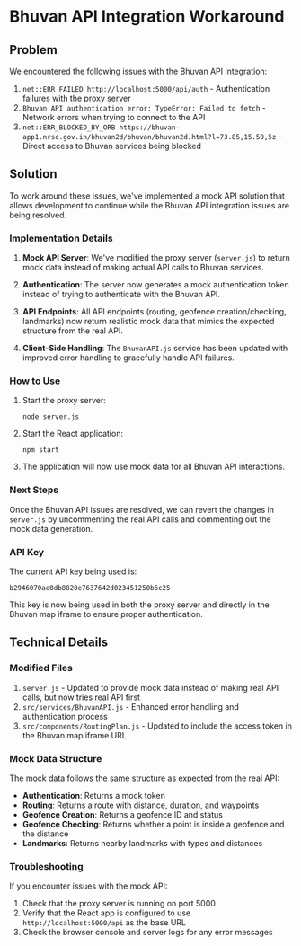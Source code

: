 # Bhuvan API Integration Workaround

## Problem

We encountered the following issues with the Bhuvan API integration:

1. `net::ERR_FAILED http://localhost:5000/api/auth` - Authentication failures with the proxy server
2. `Bhuvan API authentication error: TypeError: Failed to fetch` - Network errors when trying to connect to the API
3. `net::ERR_BLOCKED_BY_ORB https://bhuvan-app1.nrsc.gov.in/bhuvan2d/bhuvan/bhuvan2d.html?l=73.85,15.50,5z` - Direct access to Bhuvan services being blocked

## Solution

To work around these issues, we've implemented a mock API solution that allows development to continue while the Bhuvan API integration issues are being resolved.

### Implementation Details

1. **Mock API Server**: We've modified the proxy server (`server.js`) to return mock data instead of making actual API calls to Bhuvan services.

2. **Authentication**: The server now generates a mock authentication token instead of trying to authenticate with the Bhuvan API.

3. **API Endpoints**: All API endpoints (routing, geofence creation/checking, landmarks) now return realistic mock data that mimics the expected structure from the real API.

4. **Client-Side Handling**: The `BhuvanAPI.js` service has been updated with improved error handling to gracefully handle API failures.

### How to Use

1. Start the proxy server:
   ```
   node server.js
   ```

2. Start the React application:
   ```
   npm start
   ```

3. The application will now use mock data for all Bhuvan API interactions.

### Next Steps

Once the Bhuvan API issues are resolved, we can revert the changes in `server.js` by uncommenting the real API calls and commenting out the mock data generation.

### API Key

The current API key being used is:
```
b2946070ae0db8820e7637642d023451250b6c25
```

This key is now being used in both the proxy server and directly in the Bhuvan map iframe to ensure proper authentication.

## Technical Details

### Modified Files

1. `server.js` - Updated to provide mock data instead of making real API calls, but now tries real API first
2. `src/services/BhuvanAPI.js` - Enhanced error handling and authentication process
3. `src/components/RoutingPlan.js` - Updated to include the access token in the Bhuvan map iframe URL

### Mock Data Structure

The mock data follows the same structure as expected from the real API:

- **Authentication**: Returns a mock token
- **Routing**: Returns a route with distance, duration, and waypoints
- **Geofence Creation**: Returns a geofence ID and status
- **Geofence Checking**: Returns whether a point is inside a geofence and the distance
- **Landmarks**: Returns nearby landmarks with types and distances

### Troubleshooting

If you encounter issues with the mock API:

1. Check that the proxy server is running on port 5000
2. Verify that the React app is configured to use `http://localhost:5000/api` as the base URL
3. Check the browser console and server logs for any error messages